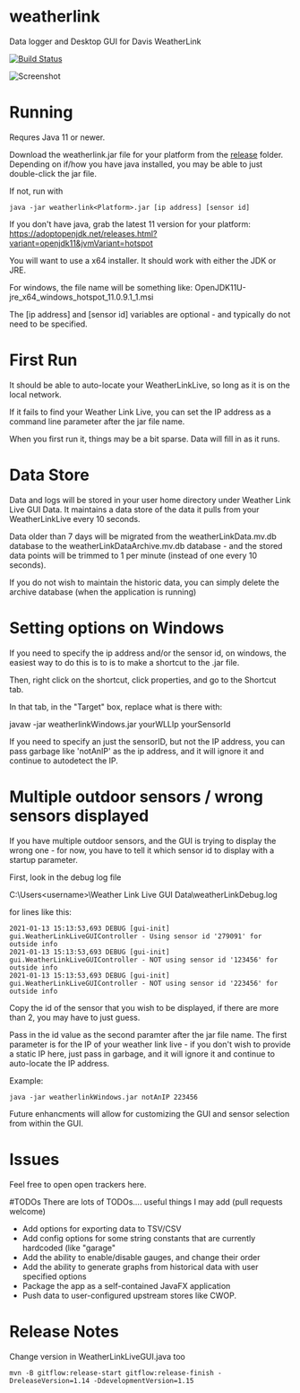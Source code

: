 # weatherlink
Data logger and Desktop GUI for Davis WeatherLink

[![Build Status](https://travis-ci.org/darmbrust/weatherlink.svg?branch=master)](https://travis-ci.org/darmbrust/weatherlink)

![Screenshot](https://user-images.githubusercontent.com/5016252/72035210-d7f8ac80-325c-11ea-8db9-30ef083a728f.png)

# Running
Requres Java 11 or newer.

Download the weatherlink.jar file for your platform from the [release](https://github.com/darmbrust/weatherlink/releases) folder.  
Depending on if/how you have java installed, you may be able to just double-click the jar file.

If not, run with 
```
java -jar weatherlink<Platform>.jar [ip address] [sensor id]
```
If you don't have java, grab the latest 11 version for your platform:
https://adoptopenjdk.net/releases.html?variant=openjdk11&jvmVariant=hotspot

You will want to use a x64 installer.  It should work with either the JDK or JRE.

For windows, the file name will be something like: OpenJDK11U-jre_x64_windows_hotspot_11.0.9.1_1.msi

The [ip address] and [sensor id] variables are optional - and typically do not need to be specified.  

# First Run
It should be able to auto-locate your WeatherLinkLive, so long as it is on the local network.

If it fails to find your Weather Link Live, you can set the IP address as a command line parameter after the jar file name.

When you first run it, things may be a bit sparse.  Data will fill in as it runs.

# Data Store
Data and logs will be stored in your user home directory under Weather Link Live GUI Data.  It maintains a data store of the data it pulls
from your WeatherLinkLive every 10 seconds.

Data older than 7 days will be migrated from the weatherLinkData.mv.db database to the weatherLinkDataArchive.mv.db database - and the stored
data points will be trimmed to 1 per minute (instead of one every 10 seconds).

If you do not wish to maintain the historic data, you can simply delete the archive database (when the application is running)

# Setting options on Windows
If you need to specify the ip address and/or the sensor id, on windows, the easiest way to do this is to is to make a shortcut to the .jar file.

Then, right click on the shortcut, click properties, and go to the Shortcut tab.

In that tab, in the "Target" box, replace what is there with:

javaw -jar weatherlinkWindows.jar yourWLLIp yourSensorId

If you need to specify an just the sensorID, but not the IP address, you can pass garbage like 'notAnIP' as the ip address, and it will ignore it and 
continue to autodetect the IP.

# Multiple outdoor sensors / wrong sensors displayed

If you have multiple outdoor sensors, and the GUI is trying to display the wrong one - for now, you have to tell it which 
sensor id to display with a startup parameter.

First, look in the debug log file

C:\Users\<username>\Weather Link Live GUI Data\weatherLinkDebug.log

for lines like this:

```
2021-01-13 15:13:53,693 DEBUG [gui-init] gui.WeatherLinkLiveGUIController - Using sensor id '279091' for outside info
2021-01-13 15:13:53,693 DEBUG [gui-init] gui.WeatherLinkLiveGUIController - NOT using sensor id '123456' for outside info
2021-01-13 15:13:53,693 DEBUG [gui-init] gui.WeatherLinkLiveGUIController - NOT using sensor id '223456' for outside info
```

Copy the id of the sensor that you wish to be displayed, if there are more than 2, you may have to just guess.

Pass in the id value as the second paramter after the jar file name.  The first parameter is for the IP of your weather link live - if you don't wish 
to provide a static IP here, just pass in garbage, and it will ignore it and continue to auto-locate the IP address.  

Example:

```
java -jar weatherlinkWindows.jar notAnIP 223456
```

Future enhancments will allow for customizing the GUI and sensor selection from within the GUI.

# Issues
Feel free to open open trackers here.

#TODOs
There are lots of TODOs.... useful things I may add (pull requests welcome)

 - Add options for exporting data to TSV/CSV
 - Add config options for some string constants that are currently hardcoded (like "garage"
 - Add the ability to enable/disable gauges, and change their order
 - Add the ability to generate graphs from historical data with user specified options
 - Package the app as a self-contained JavaFX application
 - Push data to user-configured upstream stores like CWOP.

# Release Notes

Change version in WeatherLinkLiveGUI.java too
```
mvn -B gitflow:release-start gitflow:release-finish -DreleaseVersion=1.14 -DdevelopmentVersion=1.15

```
